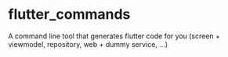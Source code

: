 # flutter_commands
A command line tool that generates flutter code for you (screen + viewmodel, repository, web + dummy service, ...)
